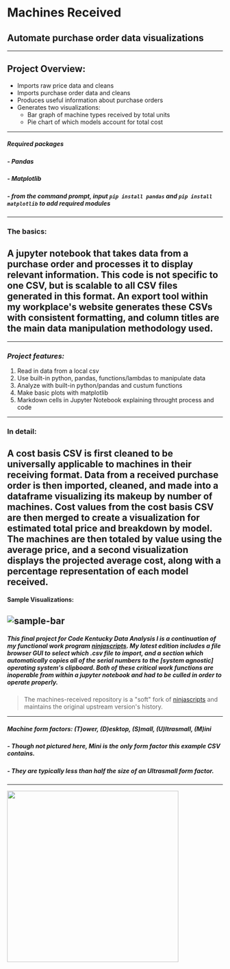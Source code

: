 # Machines Received

## Automate purchase order data visualizations
---
## Project Overview:
- Imports raw price data and cleans
- Imports purchase order data and cleans
- Produces useful information about purchase orders
- Generates two visualizations:
  - Bar graph of machine types received by total units
  - Pie chart of which models account for total cost
---
##### **Required packages**
##### - _Pandas_
##### - _Matplotlib_
##### - from the command prompt, input `pip install pandas` and `pip install matplotlib` to add required modules
---
### **The basics:**
A jupyter notebook that takes data from a purchase order and processes it to display relevant information. This code is not specific to one CSV, but is scalable to all CSV files generated in this format. An export tool within my workplace's website generates these CSVs with consistent formatting, and column titles are the main data manipulation methodology used.
---
---
### *Project features:*
1. Read in data from a local csv
2. Use built-in python, pandas, functions/lambdas to manipulate data
3. Analyze with built-in python/pandas and custum functions
4. Make basic plots with matplotlib
5. Markdown cells in Jupyter Notebook explaining throught process and code
---
### **In detail:**
 A cost basis CSV is first cleaned to be universally applicable to machines in their receiving format. Data from a received purchase order is then imported, cleaned, and made into a dataframe visualizing its makeup by number of machines. Cost values from the cost basis CSV are then merged to create a visualization for estimated total price and breakdown by model. The machines are then totaled by value using the average price, and a second visualization displays the projected average cost, along with a percentage representation of each model received.
---
#### Sample Visualizations:
![sample-bar](../assets/sample-bar.png?raw=true)
---
##### This final project for Code Kentucky Data Analysis I is a continuation of my functional work program [ninjascripts](https://github.com/keith-flynn/ninjascripts/). My latest edition includes a file browser GUI to select which .csv file to import, and a section which automatically copies all of the serial numbers to the [system agnostic] operating system's clipboard. Both of these critical work functions are inoperable from within a jupyter notebook and had to be culled in order to operate properly. 
> The machines-received repository is a "soft" fork of [ninjascripts](https://github.com/keith-flynn/ninjascripts/) and maintains the original upstream version's history.
---
##### Machine form factors: (**T**)ower, (**D**)esktop, (**S**)mall, (**U**)ltrasmall, (**M**)ini
##### - Though not pictured here, Mini is the only form factor this example CSV contains.
##### - They are typically less than half the size of an Ultrasmall form factor.
---
<img src="https://www.dell.com/community/image/serverpage/image-id/22944i9A5AA4C46F5980DE?v=v2" width="400"/>